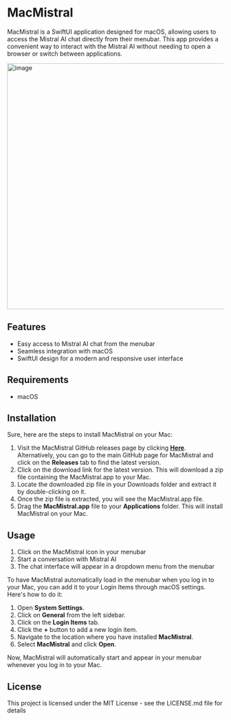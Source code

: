 # MacMistral

MacMistral is a SwiftUI application designed for macOS, allowing users to access the Mistral AI chat directly from their menubar. This app provides a convenient way to interact with the Mistral AI without needing to open a browser or switch between applications.

<img width="572" alt="image" src="https://github.com/peterdsp/MacMistral/assets/45949870/f623f9ef-ec89-4bdc-a67f-ac290b8351e5">

## Features

- Easy access to Mistral AI chat from the menubar
- Seamless integration with macOS
- SwiftUI design for a modern and responsive user interface

## Requirements

- macOS 

## Installation

Sure, here are the steps to install MacMistral on your Mac:

1. Visit the MacMistral GitHub releases page by clicking [**Here**](https://github.com/peterdsp/MacMistral/releases/download/MacMistral/MacMistral.zip). Alternatively, you can go to the main GitHub page for MacMistral and click on the **Releases** tab to find the latest version.
2. Click on the download link for the latest version. This will download a zip file containing the MacMistral.app to your Mac.
3. Locate the downloaded zip file in your Downloads folder and extract it by double-clicking on it.
4. Once the zip file is extracted, you will see the MacMistral.app file.
5. Drag the **MacMistral.app** file to your **Applications** folder. This will install MacMistral on your Mac.

## Usage

1. Click on the MacMistral icon in your menubar
2. Start a conversation with Mistral AI
3. The chat interface will appear in a dropdown menu from the menubar

To have MacMistral automatically load in the menubar when you log in to your Mac, you can add it to your Login Items through macOS settings. Here's how to do it:

1. Open **System Settings**.
2. Click on **General** from the left sidebar.
3. Click on the **Login Items** tab.
4. Click the **+** button to add a new login item.
5. Navigate to the location where you have installed **MacMistral**.
6. Select **MacMistral** and click **Open**.

Now, MacMistral will automatically start and appear in your menubar whenever you log in to your Mac.

## License

This project is licensed under the MIT License - see the LICENSE.md file for details
